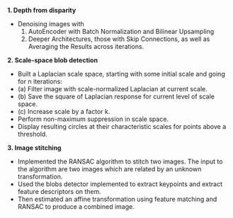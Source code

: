 **1. Depth from disparity**
   - Denoising images with
     1. AutoEncoder with Batch Normalization and Bilinear Upsampling
     2. Deeper Architectures, those with Skip Connections, as well as Averaging the Results across iterations.
    
**2. Scale-space blob detection**
   -  Built a Laplacian scale space, starting with some initial scale and going for n iterations:
   -  (a) Filter image with scale-normalized Laplacian at current scale.
   -  (b) Save the square of Laplacian response for current level of scale space.
   -  (c) Increase scale by a factor k.
   -   Perform non-maximum suppression in scale space.
   -   Display resulting circles at their characteristic scales for points above a threshold.

**3. Image stitching**
   - Implemented the RANSAC algorithm to stitch two images. The input to the algorithm are two images which are related by an unknown transformation.
   - Used the blobs detector implemented to extract keypoints and extract feature descriptors on them.
   - Then estimated an affine transformation using feature matching and RANSAC to produce a combined image.
